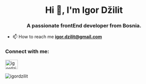 <h1 align="center">Hi 👋, I'm Igor Džilit</h1>
<h3 align="center">A passionate frontEnd developer from Bosnia.</h3>

- 📫 How to reach me **igor.dzilit@gmail.com**

<h3 align="left">Connect with me:</h3>
<p align="left">
<a href="https://linkedin.com/in/igordzilit" target="blank"><img align="center" src="https://cdn.jsdelivr.net/npm/simple-icons@3.0.1/icons/linkedin.svg" alt="igordzilit" height="30" width="40" /></a>
</p>


<p><img align="center" src="https://github-readme-stats.vercel.app/api/top-langs?username=igordzilit&show_icons=true&locale=en&layout=compact" alt="igordzilit" /></p>

